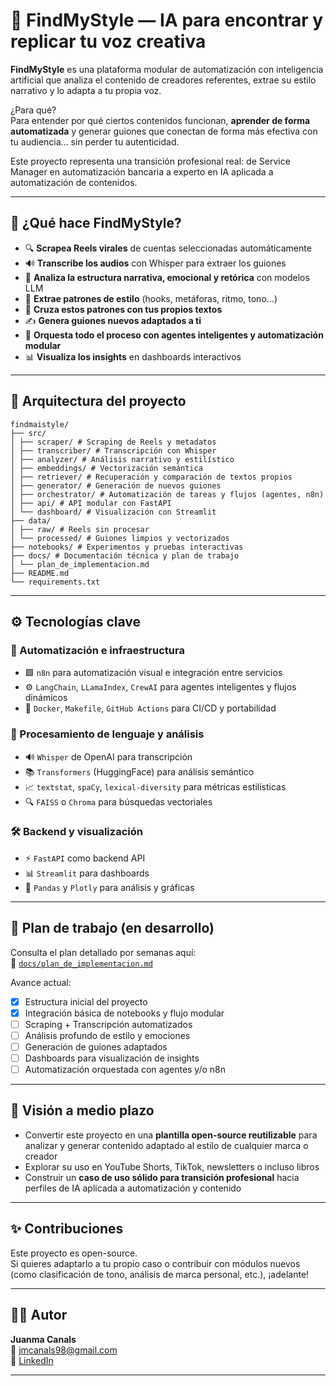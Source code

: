 # 🎯 FindMyStyle — IA para encontrar y replicar tu voz creativa

**FindMyStyle** es una plataforma modular de automatización con inteligencia artificial que analiza el contenido de creadores referentes, extrae su estilo narrativo y lo adapta a tu propia voz.

¿Para qué?  
Para entender por qué ciertos contenidos funcionan, **aprender de forma automatizada** y generar guiones que conectan de forma más efectiva con tu audiencia… sin perder tu autenticidad.

Este proyecto representa una transición profesional real: de Service Manager en automatización bancaria a experto en IA aplicada a automatización de contenidos.

---

## 🧠 ¿Qué hace FindMyStyle?

- 🔍 **Scrapea Reels virales** de cuentas seleccionadas automáticamente  
- 🔊 **Transcribe los audios** con Whisper para extraer los guiones  
- 🧠 **Analiza la estructura narrativa, emocional y retórica** con modelos LLM  
- 🧩 **Extrae patrones de estilo** (hooks, metáforas, ritmo, tono...)  
- 🧬 **Cruza estos patrones con tus propios textos**  
- ✍️ **Genera guiones nuevos adaptados a ti**  
- 🦾 **Orquesta todo el proceso con agentes inteligentes y automatización modular**  
- 📊 **Visualiza los insights** en dashboards interactivos  


---

## 🧩 Arquitectura del proyecto
```plaintext
findmaistyle/
├── src/
│ ├── scraper/ # Scraping de Reels y metadatos
│ ├── transcriber/ # Transcripción con Whisper
│ ├── analyzer/ # Análisis narrativo y estilístico
│ ├── embeddings/ # Vectorización semántica
│ ├── retriever/ # Recuperación y comparación de textos propios
│ ├── generator/ # Generación de nuevos guiones
│ ├── orchestrator/ # Automatización de tareas y flujos (agentes, n8n)
│ ├── api/ # API modular con FastAPI
│ └── dashboard/ # Visualización con Streamlit
├── data/
│ ├── raw/ # Reels sin procesar
│ └── processed/ # Guiones limpios y vectorizados
├── notebooks/ # Experimentos y pruebas interactivas
├── docs/ # Documentación técnica y plan de trabajo
│ └── plan_de_implementacion.md
├── README.md
└── requirements.txt

```
---
## ⚙️ Tecnologías clave

### 🔧 Automatización e infraestructura

- 🟩 `n8n` para automatización visual e integración entre servicios  
- ⚙️ `LangChain`, `LLamaIndex`, `CrewAI` para agentes inteligentes y flujos dinámicos  
- 🐳 `Docker`, `Makefile`, `GitHub Actions` para CI/CD y portabilidad  

### 🧠 Procesamiento de lenguaje y análisis

- 🔊 `Whisper` de OpenAI para transcripción  
- 📚 `Transformers` (HuggingFace) para análisis semántico  
- 📈 `textstat`, `spaCy`, `lexical-diversity` para métricas estilísticas  
- 🔍 `FAISS` o `Chroma` para búsquedas vectoriales  

### 🛠️ Backend y visualización

- ⚡ `FastAPI` como backend API  
- 📊 `Streamlit` para dashboards  
- 🐍 `Pandas` y `Plotly` para análisis y gráficas  

---

## 🔄 Plan de trabajo (en desarrollo)

Consulta el plan detallado por semanas aquí:  
📄 [`docs/plan_de_implementacion.md`](docs/plan_de_implementacion.md)

Avance actual:

- [x] Estructura inicial del proyecto  
- [x] Integración básica de notebooks y flujo modular  
- [ ] Scraping + Transcripción automatizados  
- [ ] Análisis profundo de estilo y emociones  
- [ ] Generación de guiones adaptados  
- [ ] Dashboards para visualización de insights  
- [ ] Automatización orquestada con agentes y/o n8n  

---

## 🚀 Visión a medio plazo

- Convertir este proyecto en una **plantilla open-source reutilizable** para analizar y generar contenido adaptado al estilo de cualquier marca o creador  
- Explorar su uso en YouTube Shorts, TikTok, newsletters o incluso libros  
- Construir un **caso de uso sólido para transición profesional** hacia perfiles de IA aplicada a automatización y contenido  

---

## ✨ Contribuciones

Este proyecto es open-source.  
Si quieres adaptarlo a tu propio caso o contribuir con módulos nuevos (como clasificación de tono, análisis de marca personal, etc.), ¡adelante!

---
## 👨‍💻 Autor

**Juanma Canals**  
📧 jmcanals98@gmail.com  
🔗 [LinkedIn](https://www.linkedin.com/in/juan-manuel-canals/)

---
